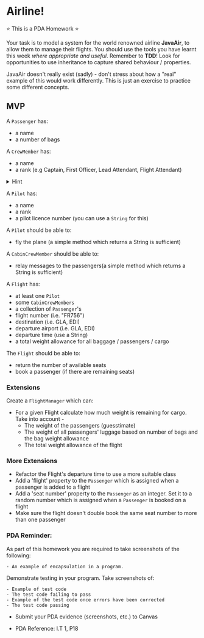 # Airline!

:star: This is a PDA Homework :star:

Your task is to model a system for the world renowned airline __JavaAir__, to allow them to manage their flights. You should use the tools you have learnt this week _where appropriate and useful_. Remember to **TDD**! Look for opportunities to use inheritance to capture shared behaviour / properties.

JavaAir doesn't really exist (sadly) - don't stress about how a "real" example of this would work differently. This is just an exercise to practice some different concepts.

## MVP
A `Passenger` has:

* a name
* a number of bags

A `CrewMember` has:

* a name
* a rank (e.g Captain, First Officer, Lead Attendant, Flight Attendant)
<details>
    <summary>Hint</summary>
    <p>Perhaps use an `enum` for this</p>
  </details>

A `Pilot` has:

* a name
* a rank
* a pilot licence number (you can use a `String` for this)
  
A `Pilot` should be able to:

* fly the plane (a simple method which returns a String is sufficient)

A `CabinCrewMember` should be able to:

* relay messages to the passengers(a simple method which returns a String is sufficient)

A `Flight` has:

* at least one `Pilot`
* some `CabinCrewMembers`
* a collection of `Passenger`'s
* flight number (i.e. "FR756")
* destination (i.e. GLA, EDI)
* departure airport (i.e. GLA, EDI)
* departure time (use a String)
* a total weight allowance for all baggage / passengers / cargo

The `Flight`  should be able to:

* return the number of available seats
* book a passenger (if there are remaining seats)

### Extensions
Create a `FlightManager` which can:

* For a given Flight calculate how much weight is remaining for cargo. Take into account -
    - The weight of the passengers (guesstimate)
    - The weight of all passengers' luggage based on number of bags and the bag weight allowance
    - The total weight allowance of the flight

### More Extensions
* Refactor the Flight's departure time to use a more suitable class
* Add a 'flight' property to the `Passenger` which is assigned when a passenger is added to a flight
* Add a 'seat number' property to the `Passenger` as an integer. Set it to a random number which is assigned when a `Passenger` is booked on a flight
* Make sure the flight doesn't double book the same seat number to more than one passenger

### PDA Reminder:

As part of this homework you are required to take screenshots of the following:

```
- An example of encapsulation in a program.
```

Demonstrate testing in your program. Take screenshots of:

```
- Example of test code
- The test code failing to pass
- Example of the test code once errors have been corrected
- The test code passing
```

- Submit your PDA evidence (screenshots, etc.) to Canvas

- PDA Reference: I.T 1, P18
